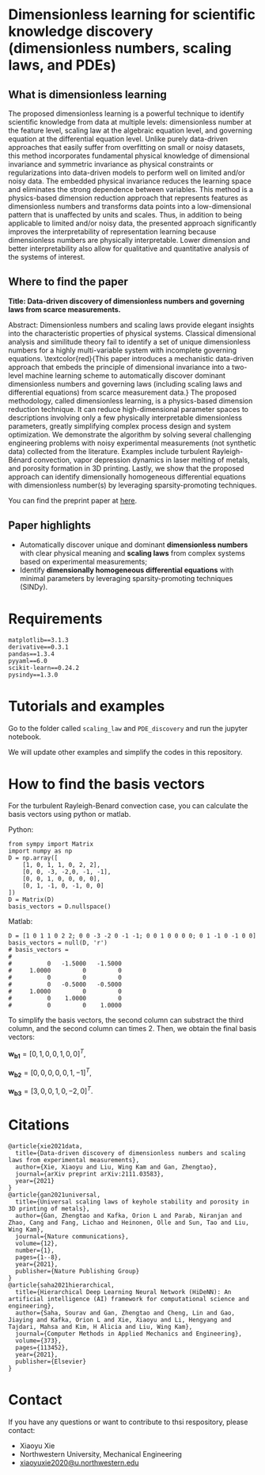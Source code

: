 # Dimensionless learning for scientific knowledge discovery (dimensionless numbers, scaling laws, and PDEs)

## What is dimensionless learning

The proposed dimensionless learning is a powerful technique to identify scientific knowledge from data at multiple levels: dimensionless number at the feature level, scaling law at the algebraic equation level, and governing equation at the differential equation level. Unlike purely data-driven approaches that easily suffer from overfitting on small or noisy datasets, this method incorporates fundamental physical knowledge of dimensional invariance and symmetric invariance as physical constraints or regularizations into data-driven models to perform well on limited and/or noisy data. The embedded physical invariance reduces the learning space and eliminates the strong dependence between variables. This method is a physics-based dimension reduction approach that represents features as dimensionless numbers and transforms data points into a low-dimensional pattern that is unaffected by units and scales. Thus, in addition to being applicable to limited and/or noisy data, the presented approach significantly improves the interpretability of representation learning because dimensionless numbers are physically interpretable. Lower dimension and better interpretability also allow for qualitative and quantitative analysis of the systems of interest. 

## Where to find the paper

**Title: Data-driven discovery of dimensionless numbers and governing laws from scarce measurements.** 

Abstract:
Dimensionless numbers and scaling laws provide elegant insights into the characteristic properties of physical systems. Classical dimensional analysis and similitude theory fail to identify a set of unique dimensionless numbers for a highly multi-variable system with incomplete governing equations. \textcolor{red}{This paper introduces a mechanistic data-driven approach that embeds the principle of dimensional invariance into a two-level machine learning scheme to automatically discover dominant dimensionless numbers and governing laws (including scaling laws and differential equations) from scarce measurement data.} The proposed methodology, called dimensionless learning, is a physics-based dimension reduction technique. It can reduce high-dimensional parameter spaces to descriptions involving only a few physically interpretable dimensionless parameters, greatly simplifying complex process design and system optimization. We demonstrate the algorithm by solving several challenging engineering problems with noisy experimental measurements (not synthetic data) collected from the literature. Examples include turbulent Rayleigh-Bénard convection, vapor depression dynamics in laser melting of metals, and porosity formation in 3D printing. Lastly, we show that the proposed approach can identify dimensionally homogeneous differential equations with dimensionless number(s) by leveraging sparsity-promoting techniques.

You can find the preprint paper at [here](http://arxiv.org/abs/2111.03583).

## Paper highlights

- Automatically discover unique and dominant **dimensionless numbers** with clear physical meaning and **scaling laws** from complex systems based on experimental measurements;
- Identify **dimensionally homogeneous differential equations** with minimal parameters by leveraging sparsity-promoting techniques (SINDy).

# Requirements
```
matplotlib==3.1.3
derivative==0.3.1
pandas==1.3.4
pyyaml==6.0
scikit-learn==0.24.2
pysindy==1.3.0
```

# Tutorials and examples

Go to the folder called `scaling_law` and `PDE_discovery` and run the jupyter notebook.

We will update other examples and simplify the codes in this repository.

# How to find the basis vectors
For the turbulent Rayleigh-Benard convection case, you can calculate the basis vectors using python or matlab.

Python:
```
from sympy import Matrix
import numpy as np
D = np.array([
    [1, 0, 1, 1, 0, 2, 2], 
    [0, 0, -3, -2,0, -1, -1], 
    [0, 0, 1, 0, 0, 0, 0], 
    [0, 1, -1, 0, -1, 0, 0]
])
D = Matrix(D)
basis_vectors = D.nullspace()
```

Matlab:
```
D = [1 0 1 1 0 2 2; 0 0 -3 -2 0 -1 -1; 0 0 1 0 0 0 0; 0 1 -1 0 -1 0 0]
basis_vectors = null(D, 'r')
# basis_vectors =
# 
#          0   -1.5000   -1.5000
#     1.0000         0         0
#          0         0         0
#          0   -0.5000   -0.5000
#     1.0000         0         0
#          0    1.0000         0
#          0         0    1.0000
```
To simplify the basis vectors, the second column can substract the third column, and the second column can times 2. Then, we obtain the final basis vectors:

$\boldsymbol{w_{b1}} = [0,1,0,0,1,0,0]^T,$

$\boldsymbol{w_{b2}} = [0,0,0,0,0,1,-1]^T,$

$\boldsymbol{w_{b3}} = [3,0,0,1,0,-2,0]^T.$


# Citations

```
@article{xie2021data,
  title={Data-driven discovery of dimensionless numbers and scaling laws from experimental measurements},
  author={Xie, Xiaoyu and Liu, Wing Kam and Gan, Zhengtao},
  journal={arXiv preprint arXiv:2111.03583},
  year={2021}
}
@article{gan2021universal,
  title={Universal scaling laws of keyhole stability and porosity in 3D printing of metals},
  author={Gan, Zhengtao and Kafka, Orion L and Parab, Niranjan and Zhao, Cang and Fang, Lichao and Heinonen, Olle and Sun, Tao and Liu, Wing Kam},
  journal={Nature communications},
  volume={12},
  number={1},
  pages={1--8},
  year={2021},
  publisher={Nature Publishing Group}
}
@article{saha2021hierarchical,
  title={Hierarchical Deep Learning Neural Network (HiDeNN): An artificial intelligence (AI) framework for computational science and engineering},
  author={Saha, Sourav and Gan, Zhengtao and Cheng, Lin and Gao, Jiaying and Kafka, Orion L and Xie, Xiaoyu and Li, Hengyang and Tajdari, Mahsa and Kim, H Alicia and Liu, Wing Kam},
  journal={Computer Methods in Applied Mechanics and Engineering},
  volume={373},
  pages={113452},
  year={2021},
  publisher={Elsevier}
}
```

# Contact
If you have any questions or want to contribute to thsi respository, please contact: 
- Xiaoyu Xie
- Northwestern University, Mechanical Engineering
- xiaoyuxie2020@u.northwestern.edu
